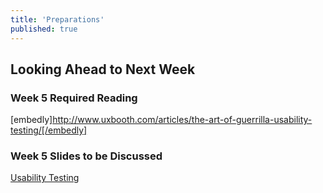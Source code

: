 ```yaml
---
title: 'Preparations'
published: true
---
```


## Looking Ahead to Next Week

### Week 5 Required Reading
[embedly]http://www.uxbooth.com/articles/the-art-of-guerrilla-usability-testing/[/embedly]

### Week 5 Slides to be Discussed
[Usability Testing](https://www.google.ca/slides/about/)
